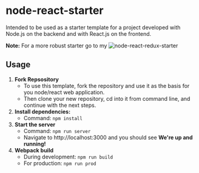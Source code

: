 # node-react-starter
Intended to be used as a starter template for a project developed with Node.js on the backend 
and with React.js on the frontend.

**Note:**
For a more robust starter go to my ![node-react-redux-starter](https://github.com/ebadgio/node-react-redux-starter)

## Usage

  1. **Fork Repsository**
      * To use this template, fork the repository and use it as the basis for you node/react web application.
      * Then clone your new repository, cd into it from command line, and continue with the next steps.
  2. **Install dependencies:**
      * Command: ```npm install```
  3. **Start the server**
      * Command: ```npm run server```
      * Navigate to http://localhost:3000 and you should see **We're up and running!**
  4. **Webpack build**
      * During development: ```npm run build```
      * For production: ```npm run prod```
